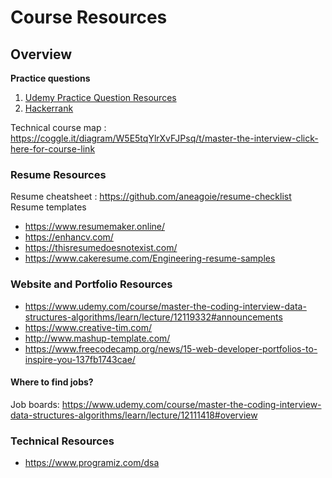 # Course Resources

## Overview

**Practice questions**

1. [Udemy Practice Question Resources](https://www.udemy.com/course/master-the-coding-interview-data-structures-algorithms/learn/lecture/12246878#overview)
2. [Hackerrank](https://www.hackerrank.com/)

Technical course map : https://coggle.it/diagram/W5E5tqYlrXvFJPsq/t/master-the-interview-click-here-for-course-link

### Resume Resources

Resume cheatsheet : https://github.com/aneagoie/resume-checklist
Resume templates

- https://www.resumemaker.online/
- https://enhancv.com/
- https://thisresumedoesnotexist.com/
- https://www.cakeresume.com/Engineering-resume-samples

### Website and Portfolio Resources

- https://www.udemy.com/course/master-the-coding-interview-data-structures-algorithms/learn/lecture/12119332#announcements
- https://www.creative-tim.com/
- http://www.mashup-template.com/
- https://www.freecodecamp.org/news/15-web-developer-portfolios-to-inspire-you-137fb1743cae/

#### Where to find jobs?

Job boards: https://www.udemy.com/course/master-the-coding-interview-data-structures-algorithms/learn/lecture/12111418#overview

### Technical Resources

- https://www.programiz.com/dsa
